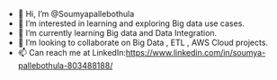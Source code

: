 - 👋 Hi, I’m @Soumyapallebothula
- 👀 I’m interested in learning and exploring Big data use cases.
- 🌱 I’m currently learning Big data and Data Integration.
- 💞️ I’m looking to collaborate on Big Data , ETL , AWS Cloud projects.
- 📫 Can reach me at LinkedIn:https://www.linkedin.com/in/soumya-pallebothula-803488188/

<!---
Soumyapallebothula/Soumyapallebothula is a ✨ special ✨ repository because its `README.md` (this file) appears on your GitHub profile.
You can click the Preview link to take a look at your changes.
--->
